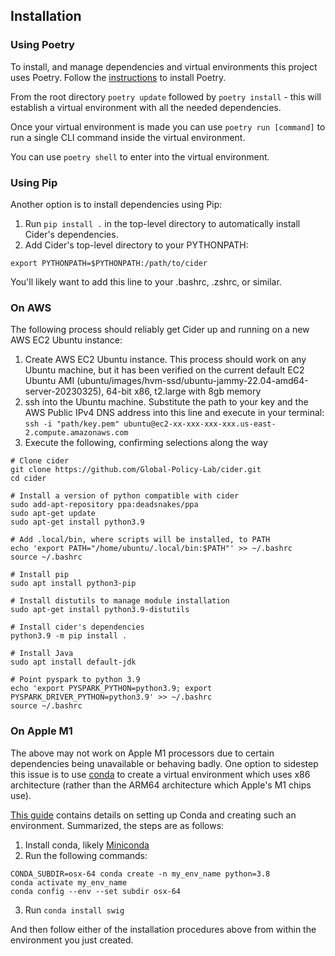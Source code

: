 ## Installation

### Using Poetry
To install, and manage dependencies and virtual environments this project uses Poetry. Follow the [instructions](https://python-poetry.org/docs/) to install Poetry.

From the root directory `poetry update` followed by `poetry install` - this will establish a virtual environment with all the needed dependencies.

Once your virtual environment is made you can use `poetry run [command]` to run a single CLI command inside the virtual environment.

You can use `poetry shell` to enter into the virtual environment.

### Using Pip
Another option is to install dependencies using Pip:

1. Run `pip install .` in the top-level directory to automatically install Cider's dependencies.
2. Add Cider's top-level directory to your PYTHONPATH:

```export PYTHONPATH=$PYTHONPATH:/path/to/cider```

You'll likely want to add this line to your .bashrc, .zshrc, or similar.

### On AWS
The following process should reliably get Cider up and running on a new AWS EC2 Ubuntu instance: 
1. Create AWS EC2 Ubuntu instance. This process should work on any Ubuntu machine, but it has been verified on the current default EC2 Ubuntu AMI (ubuntu/images/hvm-ssd/ubuntu-jammy-22.04-amd64-server-20230325), 64-bit x86, t2.large with 8gb memory
1. ssh into the Ubuntu machine. Substitute the path to your key and the AWS Public IPv4 DNS address into this line and execute in your terminal: `ssh -i "path/key.pem" ubuntu@ec2-xx-xxx-xxx-xxx.us-east-2.compute.amazonaws.com`
1. Execute the following, confirming selections along the way

```
# Clone cider
git clone https://github.com/Global-Policy-Lab/cider.git
cd cider

# Install a version of python compatible with cider
sudo add-apt-repository ppa:deadsnakes/ppa
sudo apt-get update
sudo apt-get install python3.9

# Add .local/bin, where scripts will be installed, to PATH
echo 'export PATH="/home/ubuntu/.local/bin:$PATH"' >> ~/.bashrc
source ~/.bashrc

# Install pip
sudo apt install python3-pip

# Install distutils to manage module installation
sudo apt-get install python3.9-distutils

# Install cider's dependencies
python3.9 -m pip install .

# Install Java
sudo apt install default-jdk

# Point pyspark to python 3.9
echo 'export PYSPARK_PYTHON=python3.9; export PYSPARK_DRIVER_PYTHON=python3.9' >> ~/.bashrc
source ~/.bashrc
```

### On Apple M1
The above may not work on Apple M1 processors due to certain dependencies being unavailable or behaving badly. One option to sidestep this issue is to use [conda](https://docs.conda.io/en/latest/) to create a virtual environment which uses x86 architecture (rather than the ARM64 architecture which Apple's M1 chips use).

[This guide](https://towardsdatascience.com/how-to-manage-conda-environments-on-an-apple-silicon-m1-mac-1e29cb3bad12) contains details on setting up Conda and creating such an environment. Summarized, the steps are as follows:

1. Install conda, likely [Miniconda](https://docs.conda.io/projects/continuumio-conda/en/latest/user-guide/install/)
2. Run the following commands:
```
CONDA_SUBDIR=osx-64 conda create -n my_env_name python=3.8
conda activate my_env_name
conda config --env --set subdir osx-64
```
3. Run `conda install swig`

And then follow either of the installation procedures above from within the environment you just created.